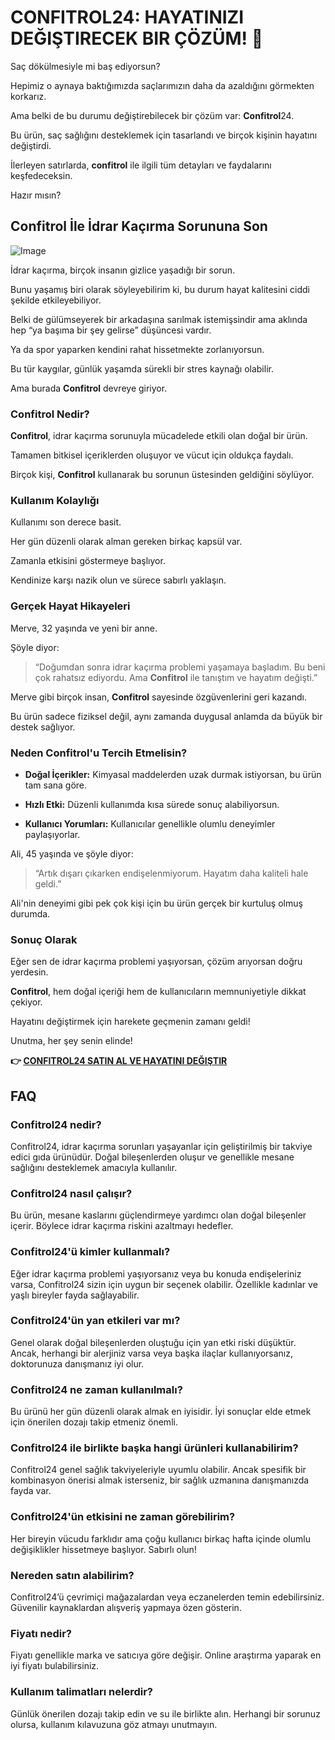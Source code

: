 # CONFITROL24: HAYATINIZI DEĞIŞTIRECEK BIR ÇÖZÜM! 🌟

Saç dökülmesiyle mi baş ediyorsun? 

Hepimiz o aynaya baktığımızda saçlarımızın daha da azaldığını görmekten korkarız. 

Ama belki de bu durumu değiştirebilecek bir çözüm var: **Confitrol**24. 

Bu ürün, saç sağlığını desteklemek için tasarlandı ve birçok kişinin hayatını değiştirdi. 

İlerleyen satırlarda, **confitrol** ile ilgili tüm detayları ve faydalarını keşfedeceksin. 

Hazır mısın?

## Confitrol İle İdrar Kaçırma Sorununa Son

![Image](https://www2.sellhealth.com/233/confitrol24-4-2.jpg)

İdrar kaçırma, birçok insanın gizlice yaşadığı bir sorun. 

Bunu yaşamış biri olarak söyleyebilirim ki, bu durum hayat kalitesini ciddi şekilde etkileyebiliyor.

Belki de gülümseyerek bir arkadaşına sarılmak istemişsindir ama aklında hep “ya başıma bir şey gelirse” düşüncesi vardır.

Ya da spor yaparken kendini rahat hissetmekte zorlanıyorsun.

Bu tür kaygılar, günlük yaşamda sürekli bir stres kaynağı olabilir. 

Ama burada **Confitrol** devreye giriyor. 

### Confitrol Nedir?

**Confitrol**, idrar kaçırma sorunuyla mücadelede etkili olan doğal bir ürün. 

Tamamen bitkisel içeriklerden oluşuyor ve vücut için oldukça faydalı.

Birçok kişi, **Confitrol** kullanarak bu sorunun üstesinden geldiğini söylüyor.

### Kullanım Kolaylığı

Kullanımı son derece basit. 

Her gün düzenli olarak alman gereken birkaç kapsül var. 

Zamanla etkisini göstermeye başlıyor. 

Kendinize karşı nazik olun ve sürece sabırlı yaklaşın.

### Gerçek Hayat Hikayeleri

Merve, 32 yaşında ve yeni bir anne. 

Şöyle diyor:

> “Doğumdan sonra idrar kaçırma problemi yaşamaya başladım. 
> Bu beni çok rahatsız ediyordu.
> Ama **Confitrol** ile tanıştım ve hayatım değişti.”

Merve gibi birçok insan, **Confitrol** sayesinde özgüvenlerini geri kazandı. 

Bu ürün sadece fiziksel değil, aynı zamanda duygusal anlamda da büyük bir destek sağlıyor.

### Neden Confitrol'u Tercih Etmelisin?

- **Doğal İçerikler:** Kimyasal maddelerden uzak durmak istiyorsan, bu ürün tam sana göre.
  
- **Hızlı Etki:** Düzenli kullanımda kısa sürede sonuç alabiliyorsun.
  
- **Kullanıcı Yorumları:** Kullanıcılar genellikle olumlu deneyimler paylaşıyorlar.

Ali, 45 yaşında ve şöyle diyor:

> “Artık dışarı çıkarken endişelenmiyorum. 
> Hayatım daha kaliteli hale geldi.”

Ali'nin deneyimi gibi pek çok kişi için bu ürün gerçek bir kurtuluş olmuş durumda.

### Sonuç Olarak

Eğer sen de idrar kaçırma problemi yaşıyorsan, çözüm arıyorsan doğru yerdesin.

**Confitrol**, hem doğal içeriği hem de kullanıcıların memnuniyetiyle dikkat çekiyor.

Hayatını değiştirmek için harekete geçmenin zamanı geldi!

Unutma, her şey senin elinde!



**👉 [CONFITROL24 SATIN AL VE HAYATINI DEĞIŞTIR](https://gchaffi.com/O57nyAUO)**

## FAQ

### Confitrol24 nedir?
Confitrol24, idrar kaçırma sorunları yaşayanlar için geliştirilmiş bir takviye edici gıda ürünüdür. Doğal bileşenlerden oluşur ve genellikle mesane sağlığını desteklemek amacıyla kullanılır.

### Confitrol24 nasıl çalışır?
Bu ürün, mesane kaslarını güçlendirmeye yardımcı olan doğal bileşenler içerir. Böylece idrar kaçırma riskini azaltmayı hedefler.

### Confitrol24'ü kimler kullanmalı?
Eğer idrar kaçırma problemi yaşıyorsanız veya bu konuda endişeleriniz varsa, Confitrol24 sizin için uygun bir seçenek olabilir. Özellikle kadınlar ve yaşlı bireyler fayda sağlayabilir.

### Confitrol24'ün yan etkileri var mı?
Genel olarak doğal bileşenlerden oluştuğu için yan etki riski düşüktür. Ancak, herhangi bir alerjiniz varsa veya başka ilaçlar kullanıyorsanız, doktorunuza danışmanız iyi olur.

### Confitrol24 ne zaman kullanılmalı?
Bu ürünü her gün düzenli olarak almak en iyisidir. İyi sonuçlar elde etmek için önerilen dozajı takip etmeniz önemli.

### Confitrol24 ile birlikte başka hangi ürünleri kullanabilirim?
Confitrol24 genel sağlık takviyeleriyle uyumlu olabilir. Ancak spesifik bir kombinasyon önerisi almak isterseniz, bir sağlık uzmanına danışmanızda fayda var.

### Confitrol24'ün etkisini ne zaman görebilirim?
Her bireyin vücudu farklıdır ama çoğu kullanıcı birkaç hafta içinde olumlu değişiklikler hissetmeye başlıyor. Sabırlı olun!

### Nereden satın alabilirim?
Confitrol24’ü çevrimiçi mağazalardan veya eczanelerden temin edebilirsiniz. Güvenilir kaynaklardan alışveriş yapmaya özen gösterin.

### Fiyatı nedir? 
Fiyatı genellikle marka ve satıcıya göre değişir. Online araştırma yaparak en iyi fiyatı bulabilirsiniz.

### Kullanım talimatları nelerdir?
Günlük önerilen dozajı takip edin ve su ile birlikte alın. Herhangi bir sorunuz olursa, kullanım kılavuzuna göz atmayı unutmayın.